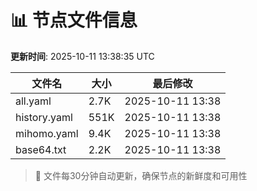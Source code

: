 # 📊 节点文件信息

**更新时间**: 2025-10-11 13:38:35 UTC

| 文件名 | 大小 | 最后修改 |
|--------|------|----------|
| all.yaml | 2.7K | 2025-10-11 13:38 |
| history.yaml | 551K | 2025-10-11 13:38 |
| mihomo.yaml | 9.4K | 2025-10-11 13:38 |
| base64.txt | 2.2K | 2025-10-11 13:38 |

> 🔄 文件每30分钟自动更新，确保节点的新鲜度和可用性
